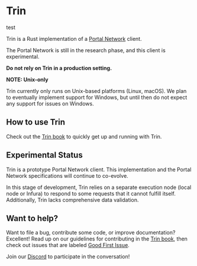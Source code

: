 # Trin

test

Trin is a Rust implementation of a [Portal Network](https://github.com/ethereum/portal-network-specs) client.

The Portal Network is still in the research phase, and this client is experimental.

**Do not rely on Trin in a production setting.**

**NOTE: Unix-only**

Trin currently only runs on Unix-based platforms (Linux, macOS). We plan to eventually implement support for Windows, but until then do not expect any support for issues on Windows.

## How to use Trin

Check out the [Trin book](https://ethereum.github.io/trin) to quickly get up and running with Trin.

## Experimental Status

Trin is a prototype Portal Network client. This implementation and the Portal Network specifications will continue to co-evolve.

In this stage of development, Trin relies on a separate execution node (local node or Infura) to respond to some requests that it cannot fulfill itself. Additionally, Trin lacks comprehensive data validation.

## Want to help?

Want to file a bug, contribute some code, or improve documentation? Excellent! Read up on our
guidelines for contributing in the [Trin book](https://ethereum.github.io/trin),
then check out issues that are labeled
[Good First Issue](https://github.com/ethereum/trin/issues?q=is%3Aopen+is%3Aissue+label%3A%22good+first+issue%22).

Join our [Discord](https://discord.gg/JrwTY7FEf4) to participate in the conversation!

